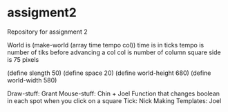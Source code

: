 assigment2
==========

Repository for assignment 2


World is (make-world (array time tempo col))
time is in ticks
tempo is number of tiks before advancing a col
col is number of column
square side is 75 pixels


(define slength 50)
(define space 20)
(define world-height 680)
(define world-width 580)

Draw-stuff: Grant
Mouse-stuff: Chin + Joel
        Function that changes boolean in each spot when you click on a square
Tick: Nick
Making Templates: Joel


